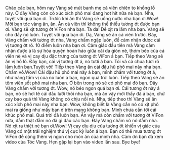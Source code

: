 Chào các bạn, hôm nay Vàng sẽ mút banh mẹ cá viên chiên to khổng lồ này. Ở đây Vàng còn có xúc xích phô mai đang hot hít nữa nè bạn. Nha, tuyệt vời quá bạn ơi. Trước khi ăn thì Vàng sẽ uống nước nha bạn ơi.Wow! Mời bạn tóc vàng ăn, ăn. Ăn cá viên thì không thể thiếu tương ớt được bạn ơi. Vàng sẽ xịt tương ớt ViFon nha bạn. Ta da! Dễ xịt ra lắm nha bạn. Vàng sẽ cho đầy nó luôn. Tuyệt vời quá bạn ơi. Dạ, Vàng sẽ ăn cá viên trước. Đây, Vàng chấm với tương ớt nha, Vàng chấm ngập luôn, để cảm nhận được cái vị tương ớt rõ. 10 điểm luôn nha bạn ơi. Cảm giác đầu tiên mà Vàng cảm nhận được á là sự hòa quyện hoàn hảo giữa cái da giòn nè, thơm béo của cá viên nè và vị cay dịu đặc trưng của tương ớt ViFon á bạn. Tiếp theo Vàng sẽ ăn vị hồ lô. Đây bạn, cái vị tương ớt á, nó tươi á bạn. Tỏi và cà chua tươi rõ lắm luôn bạn.Tuyệt vời! Tiếp theo Vàng ăn cái đậu hũ phô mai này nha bạn. Chấm vô.Wow! Cái đậu hũ phô mai này á bạn, mình chấm với tương ớt á, như nâng tầm vị của nó luôn á bạn, ngon quá trời luôn. Tiếp theo Vàng sẽ ăn tôm viên sốt phô mai nha bạn. Ở bên trong nó sẽ có phô mai đó bạn. Đây Vàng chấm với tương ớt. Wow, nó béo ngon quá bạn ơi. Cái tương ớt này á bạn, nó sẽ hơi tê cái đầu lưỡi thôi nha bạn, mà ăn vậy mới thấy đã á bạn, chứ cay bạo quá thì Vàng không có chịu nổi nè. Nha, tiếp theo thì Vàng sẽ ăn xúc xích phô mai này nha bạn. Wow, không biết là Vàng cắn nó có xịt phô mai ra giống như mấy bạn ở trên mạng không bạn. Mình chưa cắn tới cái khúc phô mai. Quá trời đã luôn bạn. Ăn vậy mà còn chấm với tương ớt ViFon nữa, đẫm thật đẫm nó đã gì đâu các bạn. Đây Vàng chấm vô nó đẫm nha. Nó xịt ra thiệt nè bạn ơi.Wow! Vị cay dịu dịu của tương ớt khiến vị giác của Vàng có một trải nghiệm thú vị cực kỳ luôn á bạn. Bạn có thể mua tương ớt ViFon để cộng thêm vị ngon cho món ăn của mình nha. Cảm ơn bạn đã xem video của Tóc Vàng. Hẹn gặp lại bạn vào video lần sau. Bye bye!